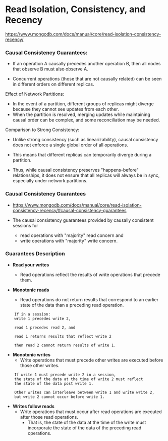 
# Read Isolation, Consistency, and Recency
https://www.mongodb.com/docs/manual/core/read-isolation-consistency-recency/


###  Causal Consistency Guarantees:

- If an operation A causally precedes another operation B, then all nodes that observe B must also observe A.

- Concurrent operations (those that are not causally related) can be seen in different orders on different replicas.

Effect of Network Partitions:

- In the event of a partition, different groups of replicas might diverge because they cannot see updates from each other.
- When the partition is resolved, merging updates while maintaining causal order can be complex, and some reconciliation may be needed.

Comparison to Strong Consistency:

- Unlike strong consistency (such as linearizability), causal consistency does not enforce a single global order of all operations.
- This means that different replicas can temporarily diverge during a partition.

- Thus, while causal consistency preserves "happens-before" relationships, it does not ensure that all replicas will always be in sync, especially under network partitions.


### Causal Consistency Guarantees
- https://www.mongodb.com/docs/manual/core/read-isolation-consistency-recency/#causal-consistency-guarantees

- The causal consistency guarantees provided by causally consistent sessions for
    - read operations with "majority" read concern and
    - write operations with "majority" write concern.


### Guarantees  Description
- **Read your writes**
    - Read operations reflect the results of write operations that precede them.

- **Monotonic reads**
    - Read operations do not return results that correspond to an earlier state of the data than a preceding read operation.
```
    If in a session:
    write 1 precedes write 2,

    read 1 precedes read 2, and

    read 1 returns results that reflect write 2

    then read 2 cannot return results of write 1.
```

- **Monotonic writes**
    - Write operations that must precede other writes are executed before those other writes.
```
    If write 1 must precede write 2 in a session,
    the state of the data at the time of write 2 must reflect
    the state of the data post write 1.

    Other writes can interleave between write 1 and write write 2,
    but write 2 cannot occur before write 1.
```

- **Writes follow reads**
    - Write operations that must occur after read operations are executed after those read operations.
        - That is, the state of the data at the time of the write must incorporate the state of the data of the preceding read operations.